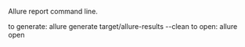Allure report command line.

   to generate: allure generate target/allure-results --clean
   to open: allure open
